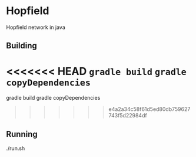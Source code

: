 # Hopfield
Hopfield network in java


## Building

<<<<<<< HEAD
```gradle build```
```gradle copyDependencies```
=======
gradle build
gradle copyDependencies
>>>>>>> e4a2a34c58f61d5ed80db759627743f5d22984df

## Running

./run.sh


